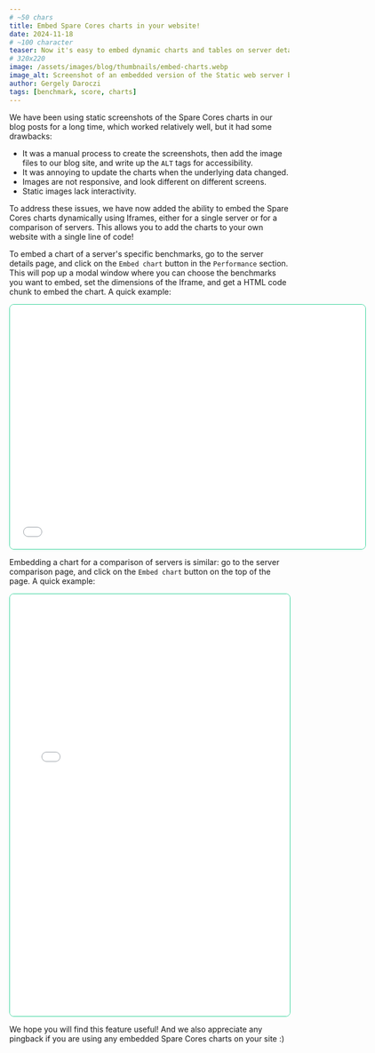 ```yaml
---
# ~50 chars
title: Embed Spare Cores charts in your website!
date: 2024-11-18
# ~100 character
teaser: Now it's easy to embed dynamic charts and tables on server details or multiple server comparisons via Iframes.
# 320x220
image: /assets/images/blog/thumbnails/embed-charts.webp
image_alt: Screenshot of an embedded version of the Static web server benchmarks of an Azure instance.
author: Gergely Daroczi
tags: [benchmark, score, charts]
---
```


We have been using static screenshots of the Spare Cores charts in our blog posts for a long time, which worked relatively well, but it had some drawbacks:

- It was a manual process to create the screenshots, then add the image files to our blog site, and write up the `ALT` tags for accessibility.
- It was annoying to update the charts when the underlying data changed.
- Images are not responsive, and look different on different screens.
- Static images lack interactivity.

To address these issues, we have now added the ability to embed the Spare Cores charts dynamically using Iframes, either for a single server or for a comparison of servers. This allows you to add the charts to your own website with a single line of code!

To embed a chart of a server's specific benchmarks, go to the server details page, and click on the `Embed chart` button in the `Performance` section. This will pop up a modal window where you can choose the benchmarks you want to embed, set the dimensions of the Iframe, and get a HTML code chunk to embed the chart. A quick example:

<iframe 
 src="/embed/server/azure/Standard_DC16s_v3/static_web" 
 style="height: 440px; width: 640px; border: 1px solid #34d399; border-radius: 8px; min-height: 400px">
</iframe>

Embedding a chart for a comparison of servers is similar: go to the server comparison page, and click on the `Embed chart` button on the top of the page. A quick example:

<iframe 
 src="/embed/compare/geekbench_multi?instances=W3sidmVuZG9yIjoiYXdzIiwic2VydmVyIjoibTdhLjR4bGFyZ2UifSx7InZlbmRvciI6ImdjcCIsInNlcnZlciI6InQyZC1zdGFuZGFyZC0xNiJ9LHsidmVuZG9yIjoiYXp1cmUiLCJzZXJ2ZXIiOiJTdGFuZGFyZF9EMTZwc192NiJ9LHsidmVuZG9yIjoiYXp1cmUiLCJzZXJ2ZXIiOiJTdGFuZGFyZF9EQzE2c192MyJ9LHsidmVuZG9yIjoiaGNsb3VkIiwic2VydmVyIjoiY2F4NDEifSx7InZlbmRvciI6ImdjcCIsInNlcnZlciI6InQyYS1zdGFuZGFyZC0xNiJ9LHsidmVuZG9yIjoiYXdzIiwic2VydmVyIjoibThnLjR4bGFyZ2UifV0=" 
 style="height: 760px; width: 100%; border: 1px solid #34d399; border-radius: 8px; min-height: 600px">
</iframe>

We hope you will find this feature useful! And we also appreciate any pingback if you are using any embedded Spare Cores charts on your site :)
